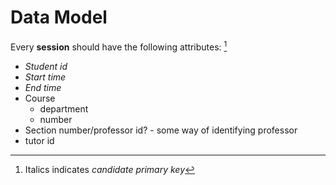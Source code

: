 # Data Model

Every **session** should have the following attributes: [^1]

- _Student id_
- _Start time_
- _End time_
- Course
    - department
    - number
- Section number/professor id? - some way of identifying professor
- tutor id

[^1]: Italics indicates _candidate primary key_
